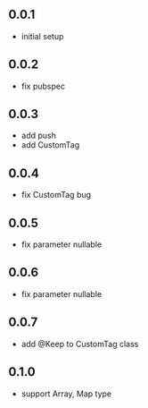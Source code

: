 ## 0.0.1

* initial setup

## 0.0.2

* fix pubspec

## 0.0.3

* add push
* add CustomTag

## 0.0.4

* fix CustomTag bug

## 0.0.5

* fix parameter nullable

## 0.0.6

* fix parameter nullable

## 0.0.7

* add @Keep to CustomTag class

## 0.1.0

* support Array, Map type